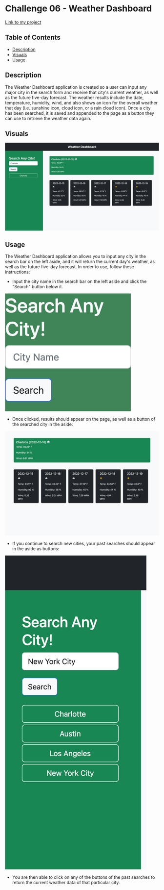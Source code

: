 # Challenge 06 - Weather Dashboard

[Link to my project](https://ryan-young17.github.io/weather-forecast/)

## Table of Contents
- [Description](#Description)
- [Visuals](#Visuals)
- [Usage](#Usage)

## Description

The Weather Dashboard application is created so a user can input any major city in the search form and receive that city's current weather, as well as the future five-day forecast. The weather results include the date, temperature, humidity, wind, and also shows an icon for the overall weather that day (i.e. sunshine icon, cloud icon, or a rain cloud icon). Once a city has been searched, it is saved and appended to the page as a button they can use to retrieve the weather data again.

## Visuals

![Image of the deployed application](./assets/images/main-page.png)

## Usage

The Weather Dashboard application allows you to input any city in the search bar on the left aside, and it will return the current day's weather, as well as the future five-day forecast. In order to use, follow these instructions:

- Input the city name in the search bar on the left aside and click the "Search" button below it.

![Image of the search form](./assets/images/search-input.png)

- Once clicked, results should appear on the page, as well as a button of the searched city in the aside:

![Image of the search results](./assets/images/search-results.png)

- If you continue to search new cities, your past searches should appear in the aside as buttons:

![Image of the past search buttons](./assets/images/aside-past-searches.png)

- You are then able to click on any of the buttons of the past searches to return the current weather data of that particular city.